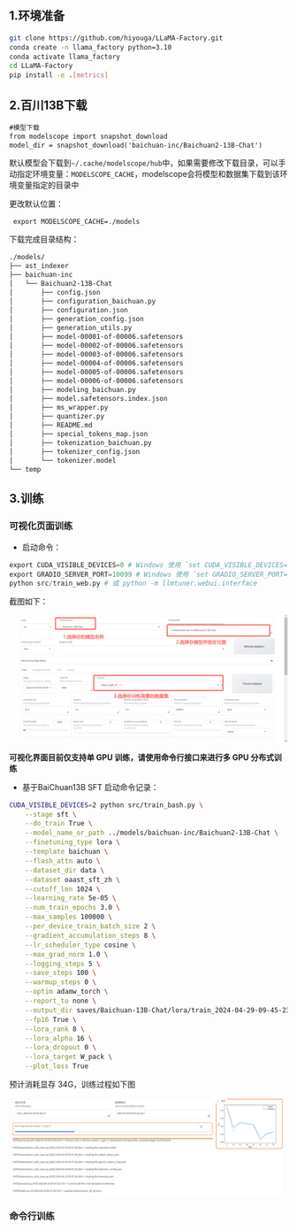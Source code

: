 



## 1.环境准备


```bash
git clone https://github.com/hiyouga/LLaMA-Factory.git
conda create -n llama_factory python=3.10
conda activate llama_factory
cd LLaMA-Factory
pip install -e .[metrics]
```


## 2.百川13B下载

```
#模型下载
from modelscope import snapshot_download
model_dir = snapshot_download('baichuan-inc/Baichuan2-13B-Chat')
```

默认模型会下载到```~/.cache/modelscope/hub```中，如果需要修改下载目录，可以手动指定环境变量：```MODELSCOPE_CACHE```，modelscope会将模型和数据集下载到该环境变量指定的目录中

更改默认位置：
```
 export MODELSCOPE_CACHE=./models
```

下载完成目录结构：
```
./models/
├── ast_indexer
├── baichuan-inc
│   └── Baichuan2-13B-Chat
│       ├── config.json
│       ├── configuration_baichuan.py
│       ├── configuration.json
│       ├── generation_config.json
│       ├── generation_utils.py
│       ├── model-00001-of-00006.safetensors
│       ├── model-00002-of-00006.safetensors
│       ├── model-00003-of-00006.safetensors
│       ├── model-00004-of-00006.safetensors
│       ├── model-00005-of-00006.safetensors
│       ├── model-00006-of-00006.safetensors
│       ├── modeling_baichuan.py
│       ├── model.safetensors.index.json
│       ├── ms_wrapper.py
│       ├── quantizer.py
│       ├── README.md
│       ├── special_tokens_map.json
│       ├── tokenization_baichuan.py
│       ├── tokenizer_config.json
│       └── tokenizer.model
└── temp
```



 ## 3.训练



### 可视化页面训练

- 启动命令：

```python
export CUDA_VISIBLE_DEVICES=0 # Windows 使用 `set CUDA_VISIBLE_DEVICES=0`
export GRADIO_SERVER_PORT=10099 # Windows 使用 `set GRADIO_SERVER_PORT=7860`
python src/train_web.py # 或 python -m llmtuner.webui.interface
```
截图如下：

![可视化页面训练截图](assets/1.png)

**可视化界面目前仅支持单 GPU 训练，请使用命令行接口来进行多 GPU 分布式训练**

- 基于BaiChuan13B SFT 启动命令记录：

```bash
CUDA_VISIBLE_DEVICES=2 python src/train_bash.py \
    --stage sft \
    --do_train True \
    --model_name_or_path ../models/baichuan-inc/Baichuan2-13B-Chat \
    --finetuning_type lora \
    --template baichuan \
    --flash_attn auto \
    --dataset_dir data \
    --dataset oaast_sft_zh \
    --cutoff_len 1024 \
    --learning_rate 5e-05 \
    --num_train_epochs 3.0 \
    --max_samples 100000 \
    --per_device_train_batch_size 2 \
    --gradient_accumulation_steps 8 \
    --lr_scheduler_type cosine \
    --max_grad_norm 1.0 \
    --logging_steps 5 \
    --save_steps 100 \
    --warmup_steps 0 \
    --optim adamw_torch \
    --report_to none \
    --output_dir saves/Baichuan-13B-Chat/lora/train_2024-04-29-09-45-23 \
    --fp16 True \
    --lora_rank 8 \
    --lora_alpha 16 \
    --lora_dropout 0 \
    --lora_target W_pack \
    --plot_loss True

```

预计消耗显存 34G，训练过程如下图

![image-20240429095108593](assets/image-20240429095108593.png)

### 命令行训练


